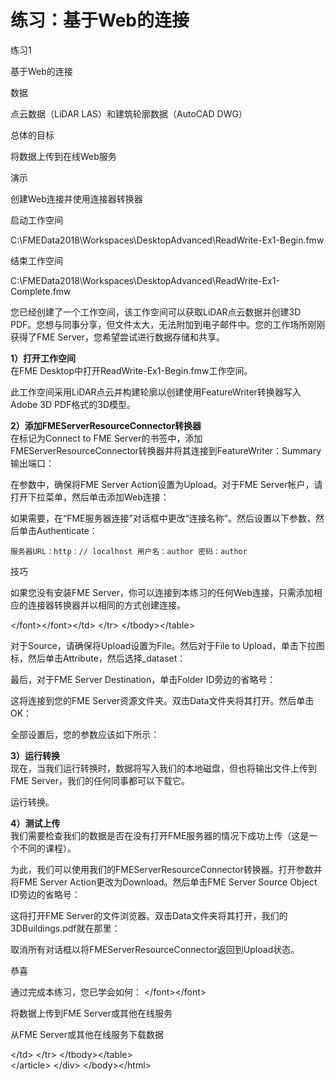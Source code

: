 # 练习：基于Web的连接

 练习1

 基于Web的连接

数据

点云数据（LiDAR LAS）和建筑轮廓数据（AutoCAD DWG）

总体的目标

将数据上传到在线Web服务

演示

创建Web连接并使用连接器转换器

启动工作空间

C:\FMEData2018\Workspaces\DesktopAdvanced\ReadWrite-Ex1-Begin.fmw

结束工作空间

C:\FMEData2018\Workspaces\DesktopAdvanced\ReadWrite-Ex1-Complete.fmw

您已经创建了一个工作空间，该工作空间可以获取LiDAR点云数据并创建3D PDF。您想与同事分享，但文件太大，无法附加到电子邮件中。您的工作场所刚刚获得了FME Server，您希望尝试进行数据存储和共享。

  
**1）打开工作空间**  
在FME Desktop中打开ReadWrite-Ex1-Begin.fmw工作空间。

此工作空间采用LiDAR点云并构建轮廓以创建使用FeatureWriter转换器写入Adobe 3D PDF格式的3D模型。

  
**2）添加FMEServerResourceConnector转换器**  
在标记为Connect to FME Server的书签中，添加FMEServerResourceConnector转换器并将其连接到FeatureWriter：Summary输出端口：

在参数中，确保将FME Server Action设置为Upload。对于FME Server帐户，请打开下拉菜单，然后单击添加Web连接：

如果需要，在“FME服务器连接”对话框中更改“连接名称”。然后设置以下参数，然后单击Authenticate：

```
服务器URL：http：// localhost 用户名：author 密码：author 
```

 技巧

如果您没有安装FME Server，你可以连接到本练习的任何Web连接，只需添加相应的连接器转换器并以相同的方式创建连接。

&lt;/font&gt;&lt;/font&gt;&lt;/td&gt; &lt;/tr&gt; &lt;/tbody&gt;&lt;/table&gt;

对于Source，请确保将Upload设置为File。然后对于File to Upload，单击下拉图标，然后单击Attribute，然后选择\_dataset：

最后，对于FME Server Destination，单击Folder ID旁边的省略号：

这将连接到您的FME Server资源文件夹。双击Data文件夹将其打开。然后单击OK：

全部设置后，您的参数应该如下所示：

  
**3）运行转换**  
现在，当我们运行转换时，数据将写入我们的本地磁盘，但也将输出文件上传到FME Server，我们的任何同事都可以下载它。

运行转换。

  
**4）测试上传**  
我们需要检查我们的数据是否在没有打开FME服务器的情况下成功上传（这是一个不同的课程）。

为此，我们可以使用我们的FMEServerResourceConnector转换器。打开参数并将FME Server Action更改为Download。然后单击FME Server Source Object ID旁边的省略号：

这将打开FME Server的文件浏览器。双击Data文件夹将其打开，我们的3DBuildings.pdf就在那里：

取消所有对话框以将FMEServerResourceConnector返回到Upload状态。

 恭喜

通过完成本练习，您已学会如何： &lt;/font&gt;&lt;/font&gt;

将数据上传到FME Server或其他在线服务

从FME Server或其他在线服务下载数据

&lt;/td&gt; &lt;/tr&gt; &lt;/tbody&gt;&lt;/table&gt;  
&lt;/article&gt; &lt;/div&gt; &lt;/body&gt;&lt;/html&gt;

